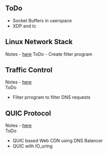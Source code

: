 ## ToDo

- Socket Buffers in userspace
- XDP and tc

## Linux Network Stack

Notes - [here](./LINUX.md)
ToDo
    - Create filter program

## Traffic Control 

Notes - [here](./TC.md) \
ToDo
- Filter prrogram to filter DNS requests

## QUIC Protocol 

Notes - [here](./QUIC.md) \
ToDo
- QUIC based Web CDN using DNS Balancer
- QUIC with IO_uring
